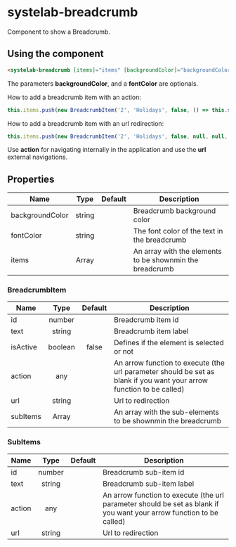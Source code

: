 # systelab-breadcrumb

Component to show a Breadcrumb.

## Using the component

```html
<systelab-breadcrumb [items]="items" [backgroundColor]="backgroundColor" [fontColor]="fontColor"></systelab-breadcrumb>
```

The parameters **backgroundColor**, and a **fontColor** are optionals.

How to add a breadcrumb item with an action:

```javascript
this.items.push(new BreadcrumbItem('2', 'Holidays', false, () => this.showModal()));
```

How to add a breadcrumb item with an url redirection:

```javascript
this.items.push(new BreadcrumbItem('2', 'Holidays', false, null, null, 'http://www.google.com'));
```

Use **action** for navigating internally in the application and use the **url** external navigations.

## Properties
| Name | Type | Default | Description |
| ---- |:----:|:-------:| ----------- |
| backgroundColor | string |  | Breadcrumb background color |
| fontColor | string | | The font color of the text in the breadcrumb |
| items | Array<BreadcrumbItem> | | An array with the elements to be shownmin the breadcrumb |

### BreadcrumbItem

| Name | Type | Default | Description |
| ---- |:----:|:-------:| ----------- |
| id | number |  | Breadcrumb item id |
| text | string | | Breadcrumb item label |
| isActive | boolean | false | Defines if the element is selected or not |
| action | any |  | An arrow function to execute (the url parameter should be set as blank if you want your arrow function to be called)|
| url | string |  |Url to redirection|
| subItems | Array<SubItems> |  |An array with the sub-elements to be shownmin the breadcrumb|


### SubItems

| Name | Type | Default | Description |
| ---- |:----:|:-------:| ----------- |
| id | number |  | Breadcrumb sub-item id |
| text | string | | Breadcrumb sub-item label |
| action | any |  | An arrow function to execute (the url parameter should be set as blank if you want your arrow function to be called)|
| url | string |  |Url to redirection|











